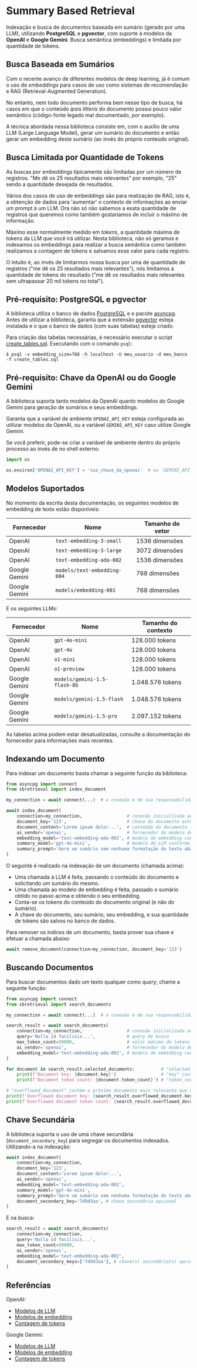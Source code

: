 # Summary Based Retrieval

Indexação e busca de documentos baseada em sumário (gerado por uma LLM), utilizando **PostgreSQL** e **pgvector**, com
suporte à modelos da **OpenAI** e **Google Gemini**. Busca semântica (embeddings) e limitada por quantidade de tokens.

## Busca Baseada em Sumários

Com o recente avanço de diferentes modelos de deep learning, já é comum o uso de *embeddings* para casos de uso como
sistemas de recomendação e RAG (Retrieval-Augmented Generation).

No entanto, nem todo documento performa bem nesse tipo de busca, há casos em que o conteúdo *ipsis litteris* do
documento possui pouco valor semântico (código-fonte legado mal documentado, por exemplo).

A técnica abordada nessa biblioteca consiste em, com o auxílio de uma LLM (Large Language Model), gerar um sumário do
documento e então gerar um embedding deste sumário (ao invés do próprio conteúdo original).

## Busca Limitada por Quantidade de Tokens

As buscas por embeddings tipicamente são limitadas por um número de registros. "Me dê os 25 resultados mais relevantes"
por exemplo, "25" sendo a quantidade desejada de resultados.

Vários dos casos de uso de embeddings são para realização de RAG, isto é, a obtenção de dados para 'aumentar' o contexto
de informações ao enviar um prompt à um LLM. Ora não só não sabemos a exata quantidade de registros que queremos como
também gostariamos de incluir o máximo de informação.

Máximo esse normalmente medido em *tokens*, a quantidade máxima de tokens da LLM que você irá utilizar. Nesta
biblioteca, não só geramos e indexamos os embeddings para realizar a busca semântica como também realizamos a contagem
de tokens e salvamos esse valor para cada registro.

O intuito é, ao invés de limitarmos nossa busca por uma de quantidade de registros ("me dê os 25 resultados mais
relevantes"), nós limitamos a quantidade de tokens do resultado ("me dê os resultados mais relevantes sem ultrapassar 20
mil tokens no total").

## Pré-requisito: PostgreSQL e pgvector

A biblioteca utiliza o banco de dados [PostgreSQL](https://www.postgresql.org) e o pacote [asyncpg](https://github.com/MagicStack/asyncpg).
Antes de utilizar a biblioteca, garanta que a extensão [pgvector](https://github.com/pgvector/pgvector) esteja instalada
e o que o banco de dados (com suas tabelas) esteja criado.

Para criação das tabelas necessárias, é necessário executar o script [create\_tables.sql](sql/create_tables.sql).
Executando com o comando `psql`:

```
$ psql -v embedding_size=768 -h localhost -U meu_usuario -d meu_banco -f create_tables.sql
```

## Pré-requisito: Chave da OpenAI ou do Google Gemini

A biblioteca suporta tanto modelos da OpenAI quanto modelos do Google Gemini para geração de sumários e seus embeddings.

Garanta que a variável de ambiente `OPENAI_API_KEY` esteja configurada ao utilizar modelos da OpenAI, ou a variável
`GEMINI_API_KEY` caso utilize Google Gemini.

Se você preferir, pode-se criar a variável de ambiente dentro do próprio processo ao invés de no shell externo: 

```py
import os

os.environ['OPENAI_API_KEY'] = 'sua_chave_da_openai'  # ou 'GEMINI_API_KEY' para Google Gemini
```

## Modelos Suportados

No momento da escrita desta documentação, os seguintes modelos de embedding de texto estão disponíveis:

Fornecedor    | Nome                        | Tamanho do vetor
----------    | ----                        | ----------------------------
OpenAI        | `text-embedding-3-small`    | 1536 dimensões
OpenAI        | `text-embedding-3-large`    | 3072 dimensões
OpenAI        | `text-embedding-ada-002`    | 1536 dimensões
Google Gemini | `models/text-embedding-004` | 768 dimensões
Google Gemini | `models/embedding-001`      | 768 dimensões

E os seguintes LLMs:

Fornecedor    | Nome                         | Tamanho do contexto
----------    | ----                         | -------------------
OpenAI        | `gpt-4o-mini`                | 128.000 tokens
OpenAI        | `gpt-4o`                     | 128.000 tokens
OpenAI        | `o1-mini`                    | 128.000 tokens
OpenAI        | `o1-preview`                 | 128.000 tokens
Google Gemini | `models/gemini-1.5-flash-8b` | 1.048.576 tokens
Google Gemini | `models/gemini-1.5-flash`    | 1.048.576 tokens
Google Gemini | `models/gemini-1.5-pro`      | 2.097.152 tokens

As tabelas acima podem estar desatualizadas, consulte a documentação do fornecedor para informações mais recentes.

## Indexando um Documento

Para indexar um documento basta chamar a seguinte função da biblioteca:

```py
from asyncpg import connect
from sbretrieval import index_document

my_connection = await connect(...)  # a conexão é de sua responsabilidade

await index_document(
    connection=my_connection,                 # conexão inicializada acima
    document_key='123',                       # chave do documento externo à biblioteca (gerado e mantido por você)
    document_content='Lorem ipsum dolor...',  # conteúdo do documento (texto limpo)
    ai_vendor='openai',                       # fornecedor do modelo de IA
    embedding_model='text-embedding-ada-002', # modelo de embedding conforme definido pelo fornecedor
    summary_model='gpt-4o-mini',              # modelo de LLM conforme definido pelo fornecedor
    summary_prompt='Gere um sumário sem nenhuma formatação do texto abaixo:\n\n{}', # Prompt utilizado para gerar o sumário, note que "{}" é onde o conteúdo do documento será inserido
)
```

O seguinte é realizado na indexação de um documento (chamada acima):

- Uma chamada à LLM é feita, passando o conteúdo do documento e solicitando um sumário do mesmo.
- Uma chamada ao modelo de embedding é feita, passado o sumário obtido no passo acima e obtendo o seu embedding.
- Conta-se os tokens do conteúdo do documento original (e não do sumário).
- A chave do documento, seu sumário, seu embedding, e sua quantidade de tokens são salvos no banco de dados.

Para remover os índices de um documento, basta prover sua chave e efetuar a chamada abaixo:

```py
await remove_document(connection=my_connection, document_key='123')
```

## Buscando Documentos

Para buscar documentos dado um texto qualquer como *query*, chame a seguinte função:

```py
from asyncpg import connect
from sbretrieval import search_documents

my_connection = await connect(...)  # a conexão é de sua responsabilidade

search_result = await search_documents(
    connection=my_connection,                 # conexão inicializada acima
    query='Nulla id facilisis...',            # query de busca
    max_token_count=50000,                    # valor máximo de tokens que a soma dos dos documentos selecionados não deve exceder
    ai_vendor='openai',                       # fornecedor do modelo de IA
    embedding_model='text-embedding-ada-002', # modelo de embedding conforme definido pelo fornecedor
)

for document in search_result.selected_documents:          # "selected_documents" contém os documentos selecionados da tabela "document_embeddings"
    print(f'Document key: {document.key}')                 # "key" contém o valor da coluna "document_key"
    print(f'Document token count: {document.token_count}') # "token_count" contém o valor da coluna "token_count"

# "overflowed_document" contém o próximo documento mais relevante que não foi selecionado pois excederia o limite de tokens
print(f'Overflowed document key: {search_result.overflowed_document.key}')
print(f'Overflowed document token count: {search_result.overflowed_document.token_count}')
```

## Chave Secundária

A biblioteca suporta o uso de uma chave secundária (`document_secondary_key`) para segregar os documentos indexados.
Utilizando-a na indexação:

```py
await index_document(
    connection=my_connection,
    document_key='123',
    document_content='Lorem ipsum dolor...',
    ai_vendor='openai',
    embedding_model='text-embedding-ada-002',
    summary_model='gpt-4o-mini',
    summary_prompt='Gere um sumário sem nenhuma formatação do texto abaixo:\n\n{}',
    document_secondary_key='7d9d3aa', # chave secundária opcional
)
```

E na busca:

```py
search_result = await search_documents(
    connection=my_connection,
    query='Nulla id facilisis...',
    max_token_count=50000,
    ai_vendor='openai',
    embedding_model='text-embedding-ada-002',
    document_secondary_keys=['7d9d3aa'], # chave(s) secundária(s) opcional(is)
)
```

## Referências

OpenAI:

- [Modelos de LLM](https://platform.openai.com/docs/guides/text-generation#choosing-a-model)
- [Modelos de embedding](https://platform.openai.com/docs/guides/embeddings/embedding-models#embedding-models)
- [Contagem de tokens](https://github.com/openai/tiktoken)

Google Gemini:

- [Modelos de LLM](https://ai.google.dev/gemini-api/docs/models/gemini)
- [Modelos de embedding](https://ai.google.dev/gemini-api/docs/models/gemini#text-embedding-and-embedding)
- [Contagem de tokens](https://cloud.google.com/vertex-ai/generative-ai/docs/multimodal/get-token-count)
